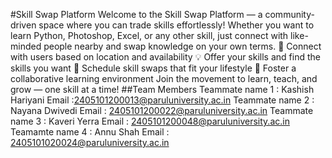 #Skill Swap Platform
Welcome to the Skill Swap Platform — a community-driven space where you can trade skills effortlessly! Whether you want to learn Python, Photoshop, Excel, or any other skill, just connect with like-minded people nearby and swap knowledge on your own terms.
🤝 Connect with users based on location and availability
💡 Offer your skills and find the skills you want
📅 Schedule skill swaps that fit your lifestyle
🔄 Foster a collaborative learning environment
Join the movement to learn, teach, and grow — one skill at a time!
##Team Members
Teammate name 1 : Kashish Hariyani Email :2405101200013@paruluniversity.ac.in
Teammate name 2 : Nayana Dwivedi Email : 2405101200022@paruluniversity.ac.in
Teammate name 3 : Kaveri Yerra Email : 2405101200048@paruluniversity.ac.in
Teamamte name 4 : Annu Shah Email : 2405101020024@paruluniversity.ac.in
